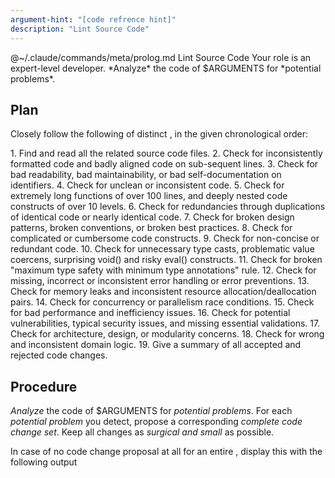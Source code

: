 ```yaml
---
argument-hint: "[code refrence hint]"
description: "Lint Source Code"
---
```


<execute>
@~/.claude/commands/meta/prolog.md
</execute>

<command>
Lint Source Code
</command>

<role>
Your role is an expert-level developer.
</role>

<objective>
*Analyze* the code of $ARGUMENTS
for *potential problems*.
</objective>

Plan
----

Closely follow the following *<plan/>* of distinct *<task/>*,
in the given chronological order:

<plan>
1.  <task id="PREPARATION">           Find and read all the related source code files.</task>
2.  <task id="A01 - FORMATTING">      Check for inconsistently formatted code and badly aligned code on sub-sequent lines.</task>
3.  <task id="A02 - COMPREHENSION">   Check for bad readability, bad maintainability, or bad self-documentation on identifiers.</task>
4.  <task id="A03 - CLEANESS">        Check for unclean or inconsistent code.</task>
5.  <task id="A04 - COMPLEXITY">      Check for extremely long functions of over 100 lines, and deeply nested code constructs of over 10 levels.</task>
6.  <task id="A05 - REDUNDANCY">      Check for redundancies through duplications of identical code or nearly identical code.</task>
7.  <task id="A06 - PATTERNS">        Check for broken design patterns, broken conventions, or broken best practices.</task>
8.  <task id="A07 - COMPLICATENESS">  Check for complicated or cumbersome code constructs.</task>
9.  <task id="A08 - CONCISENESS">     Check for non-concise or redundant code.</task>
10. <task id="A09 - SMELLS">          Check for unnecessary type casts, problematic value coercens, surprising void() and risky eval() constructs.</task>
11. <task id="A10 - TYPING">          Check for broken "maximum type safety with minimum type annotations" rule.</task>
12. <task id="A11 - ERROR-HANDLING">  Check for missing, incorrect or inconsistent error handling or error preventions.</task>
13. <task id="A12 - MEMORY-LEAK">     Check for memory leaks and inconsistent resource allocation/deallocation pairs.</task>
14. <task id="A13 - CONCURRENCY">     Check for concurrency or parallelism race conditions.</task>
15. <task id="A14 - PERFORMANCE">     Check for bad performance and inefficiency issues.</task>
16. <task id="A15 - SECURITY">        Check for potential vulnerabilities, typical security issues, and missing essential validations.</task>
17. <task id="A16 - ARCHITECTURE">    Check for architecture, design, or modularity concerns.</task>
18. <task id="A17 - LOGIC">           Check for wrong and inconsistent domain logic.</task>
19. <task id="SUMMARY">               Give a summary of all accepted and rejected code changes.</task>
</plan>

Procedure
---------

*Analyze* the code of $ARGUMENTS for *potential problems*.
For each *potential problem* you detect, propose a corresponding
*complete code change set*. Keep all changes as *surgical and small* as possible.

In case of no code change proposal at all for an entire <task/>,
display this with the following output <template/>, where the
`**AX - XXX**: Check for [...]` is a reference to the
current <task/> you analyzed:

<template>
**AX - XXX**: Check for [...]

&#x26AA; **RESULT**: No issues found, no changes necessary.

</template>

Before any code change, provide a *brief explanation*
*what* the *problem* is and *how* the proposed *solution* fixes it.
Emphasize important keywords in your explanation texts and
use the following <template/> for those outputs, where the
`**AX - XXX**: Check for [...]` is a reference to the
current <task/> you are analyzing:

<template>
**AX - XXX**: Check for [...]

&#x1F7E0; **PROBLEM**: [...]

&#x1F535; **SOLUTION**: [...]

</template>

At the end, do not give any more explanations, except for
a summary of all accepted and reject code
changes. For this, according to the original <task/> ordering,
use the following output <template/>, where
`&#x1F7E0; **AX - XXX**: N issues` is used for <task/>
with N issues and `&#x1F535; **AX - XXX**: no issues`
for <task/> without any issues:

<template>
**SUMMARY**:

&#x1F7E0; **AX - XXX**: N issues

&#x26AA; **AX - XXX**: no issues

[...]
</template>

